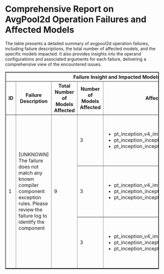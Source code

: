 <h1>Comprehensive Report on AvgPool2d Operation Failures and Affected Models</h1>
<p>The table presents a detailed summary of avgpool2d operation failures, including failure descriptions, the total number of affected models, and the specific models impacted. It also provides insights into the operand configurations and associated arguments for each failure, delivering a comprehensive view of the encountered issues.</p>
<table border="2">
	<thead>
		<tr style="text-align: center;">
			<th colspan="5">Failure Insight and Impacted Models</th>
			<th colspan="2">Avgpool2D Operation Details</th>
		</tr>
		<tr style="text-align: center;">
			<th>ID</th>
			<th>Failure Description</th>
			<th>Total Number of Models Affected</th>
			<th>Number of Models Affected</th>
			<th>Affected Models</th>
			<th>Operands</th>
			<th>Arguments</th>
		</tr>
	</thead>
	<tbody>
		<tr>
			<td rowspan="3">1</td>
			<td rowspan="3">[UNKNOWN] The failure does not match any known compiler component exception rules. Please review the failure log to identify the component</td>
			<td rowspan="3">9</td>
			<td>3</td>
			<td><ul><li>pt_inception_v4_img_cls_osmr</li><li>pt_inception_inception_v4_tf_in1k_img_cls_timm</li><li>pt_inception_inception_v4_img_cls_timm</li></ul></td>
			<td>Operand(type=Activation, shape=(1, 384, 35, 35), dtype=float32)</td>
			<td>kernel_size : [3, 3]<br>stride : [1, 1]<br>padding : [1, 1, 1, 1]<br>ceil_mode : False<br>count_include_pad : False<br>channel_last : 0</td>
		</tr>
		<tr>
			<td>3</td>
			<td><ul><li>pt_inception_v4_img_cls_osmr</li><li>pt_inception_inception_v4_tf_in1k_img_cls_timm</li><li>pt_inception_inception_v4_img_cls_timm</li></ul></td>
			<td>Operand(type=Activation, shape=(1, 1024, 17, 17), dtype=float32)</td>
			<td>kernel_size : [3, 3]<br>stride : [1, 1]<br>padding : [1, 1, 1, 1]<br>ceil_mode : False<br>count_include_pad : False<br>channel_last : 0</td>
		</tr>
		<tr>
			<td>3</td>
			<td><ul><li>pt_inception_v4_img_cls_osmr</li><li>pt_inception_inception_v4_tf_in1k_img_cls_timm</li><li>pt_inception_inception_v4_img_cls_timm</li></ul></td>
			<td>Operand(type=Activation, shape=(1, 1536, 8, 8), dtype=float32)</td>
			<td>kernel_size : [3, 3]<br>stride : [1, 1]<br>padding : [1, 1, 1, 1]<br>ceil_mode : False<br>count_include_pad : False<br>channel_last : 0</td>
		</tr>
	</tbody>
</table>
